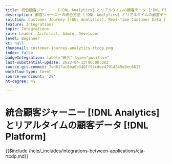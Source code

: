 ```yaml
---
title: 統合顧客ジャーニー [!DNL Analytics] とリアルタイムの顧客データ [!DNL Platform]
description: 顧客ジャーニーの統合方法 [!DNL Analytics] とリアルタイムの顧客データ [!DNL Platform].
solution: Customer Journey [!DNL Analytics], Real-Time Customer Data [!DNL Platform]
feature: Integrations
topic: Integrations
role: Leader, Architect, Admin, Developer
level: Beginner
kt: null
thumbnail: customer-journey-analytics-rtcdp.png
index: false
badgeIntegration: label="統合" type="positive"
last-substantial-update: 2023-04-13T00:00:00Z
source-git-commit: 7ed617ac0ba6b340ff94cdee47914645e0ec6615
workflow-type: tm+mt
source-wordcount: '25'
ht-degree: 4%

---
```



# 統合顧客ジャーニー [!DNL Analytics] とリアルタイムの顧客データ [!DNL Platform]

{{$include /help/_includes/integrations-between-applications/cja-rtcdp.md}}
